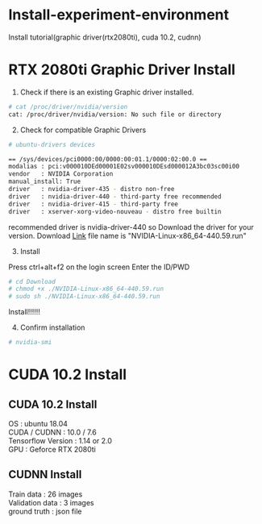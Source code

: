 # Install-experiment-environment
Install tutorial(graphic driver(rtx2080ti), cuda 10.2, cudnn)

RTX 2080ti Graphic Driver Install
=========
1. Check if there is an existing Graphic driver installed.
```bash
# cat /proc/driver/nvidia/version   
cat: /proc/driver/nvidia/version: No such file or directory   

```

2. Check for compatible Graphic Drivers
```bash
# ubuntu-drivers devices

== /sys/devices/pci0000:00/0000:00:01.1/0000:02:00.0 ==   
modalias : pci:v000010DEd00001E02sv000010DEsd000012A3bc03sc00i00   
vendor   : NVIDIA Corporation   
manual_install: True   
driver   : nvidia-driver-435 - distro non-free   
driver   : nvidia-driver-440 - third-party free recommended   
driver   : nvidia-driver-415 - third-party free   
driver   : xserver-xorg-video-nouveau - distro free builtin   

```
recommended driver is nvidia-driver-440
so Download the driver for your version.
Download [Link](https://www.nvidia.co.kr/Download/driverResults.aspx/156786/kr)
file name is "NVIDIA-Linux-x86_64-440.59.run"

3. Install 

Press ctrl+alt+f2 on the login screen
Enter the ID/PWD

```bash
# cd Download
# chmod +x ./NVIDIA-Linux-x86_64-440.59.run
# sudo sh ./NVIDIA-Linux-x86_64-440.59.run

```
Install!!!!!!

4. Confirm installation
```bash
# nvidia-smi

```



CUDA 10.2 Install
=========
## CUDA 10.2 Install

OS : ubuntu 18.04   
CUDA / CUDNN : 10.0 / 7.6   
Tensorflow Version : 1.14 or 2.0   
GPU : Geforce RTX 2080ti   


## CUDNN Install

Train data : 26 images   
Validation data : 3 images   
ground truth : json file   

 


